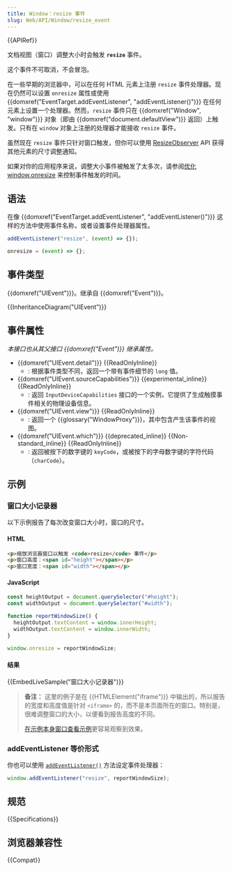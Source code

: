 ```yaml
---
title: Window：resize 事件
slug: Web/API/Window/resize_event
---
```


{{APIRef}}

文档视图（窗口）调整大小时会触发 **`resize`** 事件。

这个事件不可取消，不会冒泡。

在一些早期的浏览器中，可以在任何 HTML 元素上注册 `resize` 事件处理器。现在仍然可以设置 `onresize` 属性或使用 {{domxref("EventTarget.addEventListener", "addEventListener()")}} 在任何元素上设置一个处理器。然而，`resize` 事件只在 {{domxref("Window", "window")}} 对象（即由 {{domxref("document.defaultView")}} 返回）上触发。只有在 `window` 对象上注册的处理器才能接收 `resize` 事件。

虽然现在 `resize` 事件只针对窗口触发，但你可以使用 [ResizeObserver](/zh-CN/docs/Web/API/ResizeObserver) API 获得其他元素的尺寸调整通知。

如果对你的应用程序来说，调整大小事件被触发了太多次，请参阅[优化 window.onresize](https://web.archive.org/web/20220714020647/https://bencentra.com/code/2015/02/27/optimizing-window-resize.html) 来控制事件触发的时间。

## 语法

在像 {{domxref("EventTarget.addEventListener", "addEventListener()")}} 这样的方法中使用事件名称，或者设置事件处理器属性。

```js
addEventListener("resize", (event) => {});

onresize = (event) => {};
```

## 事件类型

{{domxref("UIEvent")}}。继承自 {{domxref("Event")}}。

{{InheritanceDiagram("UIEvent")}}

## 事件属性

_本接口也从其父接口 {{domxref("Event")}} 继承属性。_

- {{domxref("UIEvent.detail")}} {{ReadOnlyInline}}
  - : 根据事件类型不同，返回一个带有事件细节的 `long` 值。
- {{domxref("UIEvent.sourceCapabilities")}} {{experimental_inline}} {{ReadOnlyInline}}
  - : 返回 `InputDeviceCapabilities` 接口的一个实例，它提供了生成触摸事件相关的物理设备信息。
- {{domxref("UIEvent.view")}} {{ReadOnlyInline}}
  - : 返回一个 {{glossary("WindowProxy")}}，其中包含产生该事件的视图。
- {{domxref("UIEvent.which")}} {{deprecated_inline}} {{Non-standard_inline}} {{ReadOnlyInline}}
  - : 返回被按下的数字键的 `keyCode`，或被按下的字母数字键的字符代码（`charCode`）。

## 示例

### 窗口大小记录器

以下示例报告了每次改变窗口大小时，窗口的尺寸。

#### HTML

```html
<p>缩放浏览器窗口以触发 <code>resize</code> 事件</p>
<p>窗口高度：<span id="height"></span></p>
<p>窗口宽度：<span id="width"></span></p>
```

#### JavaScript

```js
const heightOutput = document.querySelector("#height");
const widthOutput = document.querySelector("#width");

function reportWindowSize() {
  heightOutput.textContent = window.innerHeight;
  widthOutput.textContent = window.innerWidth;
}

window.onresize = reportWindowSize;
```

#### 结果

{{EmbedLiveSample("窗口大小记录器")}}

> **备注：** 这里的例子是在 {{HTMLElement("iframe")}} 中输出的，所以报告的宽度和高度值是针对 `<iframe>` 的，而不是本页面所在的窗口。特别是，很难调整窗口的大小，以便看到报告高度的不同。
>
> [在示例本身窗口查看示例](https://yari-demos.prod.mdn.mozit.cloud/zh-CN/docs/Web/API/Window/resize_event/_sample_.window_size_logger.html)更容易观察到效果。

### addEventListener 等价形式

你也可以使用 [`addEventListener()`](/zh-CN/docs/Web/API/EventTarget/addEventListener) 方法设定事件处理器：

```js
window.addEventListener("resize", reportWindowSize);
```

## 规范

{{Specifications}}

## 浏览器兼容性

{{Compat}}
